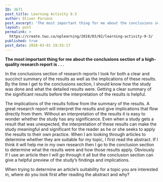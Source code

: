 ```yaml
---
ID: 3671
post_title: Learning Activity 9.3
author: Oliver Parsons
post_excerpt: 'The most important thing for me about the conclusions section of a high-quality research report is . . . In the conclusions section of research reports I look for both a clear and succinct summary of the results as well... <a href="https://create.twu.ca/oplearning/2018/03/02/learning-activity-9-3/"> Continue Reading &rarr;</a>'
layout: post
permalink: >
  https://create.twu.ca/oplearning/2018/03/02/learning-activity-9-3/
published: true
post_date: 2018-03-01 19:55:17
---
```

<p><strong>The most important thing for me about the conclusions section of a high-quality research report is . . .</strong></p>
<p>In the conclusions section of research reports I look for both a clear and succinct summary of the results as well as the implications of these results. By the time I get to the conclusions section, I should know how the study was done and what the detailed results were. Getting a clear summary of the significant results before the interpretation of the results is helpful.</p>
<p>The implications of the results follow from the summary of the results. A great research report will interpret the results and give implications that flow directly from them. Without an interpretation of the results it is easy to wonder whether the study has any significance. Even when a study gets a result that was unexpected, the interpretation of these results can make the study meaningful and significant for the reader as he or she seeks to apply the results to their own practice. When I am looking through articles to determine whether they are suitable for my topic, I first read the abstract. If I think it will help me in my own research then I go to the conclusion section to determine what the results were and how those results apply. Obviously if I use an article then I will go through it all but the conclusion section can give a helpful preview of the study&#8217;s findings and implications.</p>
<p>When trying to determine an article&#8217;s suitability for a topic you are interested in, where do you look first after reading the abstract and why?</p>